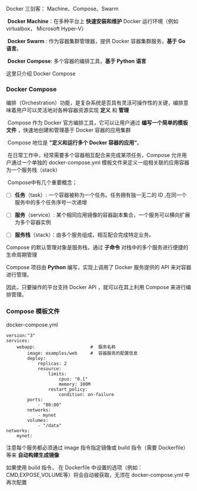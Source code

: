 Docker 三剑客： Machine、Compose、Swarm

​	 **Docker Machine**：在多种平台上 **快速安装和维护** Docker 运行环境（例如 virtualbox， Microsoft Hyper-V）

​	 **Docker Swarm** : 作为容器集群管理器，提供 Docker 容器集群服务，**基于 Go 语言**。

​	 **Docker Compose**:  多个容器的编排工具，**基于 Python 语言**

这里只介绍 Docker Compose



### Docker Compose

​	编排（Orchestration）功能，是复杂系统是否具有灵活可操作性的关键，编排意味着用户可以灵活地对各种容器资源实现 **定义** 和 **管理**

​	Compose 作为 Docker 官方编排工具，它可以让用户通过 **编写一个简单的模板文件** ，快速地创建和管理基于 Docker 容器的应用集群

​	Compose 地位是 **”定义和运行多个 Docker 容器的应用“**。

​	在日常工作中，经常需要多个容器相互配合来完成某项任务，Compose 允许用户通过一个单独的 docker-compose.yml 模板文件来定义一组相关联的应用容器为一个服务栈（stack）

​	Compose中有几个重要概念；

- [ ] **任务**（task）: 一个容器被称为一个任务。任务拥有独一无二的 ID ,在同一个服务中的多个任务序号一次递增
- [ ] **服务**（service）: 某个相同应用镜像的容器副本集合，一个服务可以横向扩展为多个容器实例
- [ ] **服务栈**（stack）：由多个服务组成，相互配合完成特定业务。



Compose 的默认管理对象是服务栈，通过 **子命令** 对栈中的多个服务进行便捷的生命周期管理

Compose 项目由 **Python** 编写，实现上调用了 Docker 服务提供的 API 来对容器进行管理。

因此，只要操作的平台支持 Docker API ，就可以在其上利用 Compose 来进行编排管理。



### Compose 模板文件

docker-compose.yml

```
version:"3"
services:
	webapp:                     #  服务名称
		image: examples/web     #  容器服务的配置信息
		deploy:
			replicas: 2
			resource:
				limits:
					cpus: "0.1"
					memory: 100M
				restart_policy:
					condition: on-failure
		ports:
			- "80:80"
		networks:
			- mynet
		volumes:
			- "/data"
networks:
	mynet:
```

注意每个服务都必须通过 image 指令指定镜像或 build 指令（需要 Dockerfile）等来 **自动构建生成镜像**

如果使用 build 指令， 在 Dockerfile 中设置的选项（例如：CMD,EXPOSE,VOLUME等）将会自动被获取，无须在 docker-compose.yml 中再次配置